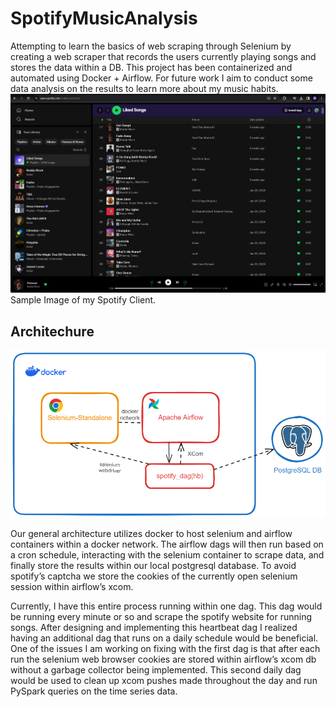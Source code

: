 # SpotifyMusicAnalysis
Attempting to learn the basics of web scraping through Selenium by creating a web scraper that records the users currently playing songs and stores the data within a DB. 
This project has been containerized and automated using Docker + Airflow. 
For future work I aim to conduct some data analysis on the results to learn more about my music habits.
![alt text](https://github.com/blackf8/SpotifyMusicAnalytics/blob/main/images/spotify_client.png?raw=true)
Sample Image of my Spotify Client.

## Architechure
![alt text](https://github.com/blackf8/SpotifyMusicAnalytics/blob/main/images/spotify_diagram.png?raw=true)

Our general architecture utilizes docker to host selenium and airflow containers within a docker network. The airflow dags will then run based on a cron schedule, interacting with the selenium container to scrape data, and finally store the results within our local postgresql database. To avoid spotify’s captcha we store the cookies of the currently open selenium session within airflow’s xcom.


Currently, I have this entire process running within one dag. This dag would be running every minute or so and scrape the spotify website for running songs. After designing and implementing this heartbeat dag I realized having an additional dag that runs on a daily schedule would be beneficial. One of the issues I am working on fixing with the first dag is that after each run the selenium web browser cookies are stored within airflow’s xcom db without a garbage collector being implemented. This second daily dag would be used to clean up xcom pushes made throughout the day and run PySpark queries on the time series data.
